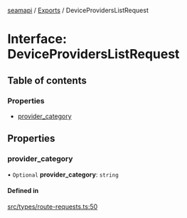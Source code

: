 [seamapi](../README.md) / [Exports](../modules.md) / DeviceProvidersListRequest

# Interface: DeviceProvidersListRequest

## Table of contents

### Properties

- [provider\_category](DeviceProvidersListRequest.md#provider_category)

## Properties

### provider\_category

• `Optional` **provider\_category**: `string`

#### Defined in

[src/types/route-requests.ts:50](https://github.com/seamapi/javascript/blob/main/src/types/route-requests.ts#L50)
